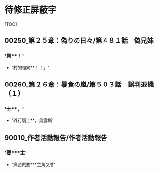 # 待修正屏蔽字

[TOC]

## 00250_第２５章：偽りの日々/第４８１話　偽兄妹

### '異**！'

- '村的怪異**！！」'


## 00260_第２６章：暴食の嵐/第５０３話　誤判退機（１）

### '士**，'

- '外行騎士**，烏露斯'


## 90010_作者活動報告/作者活動報告

### '要***主'

- '痛苦的要***主角又會'
